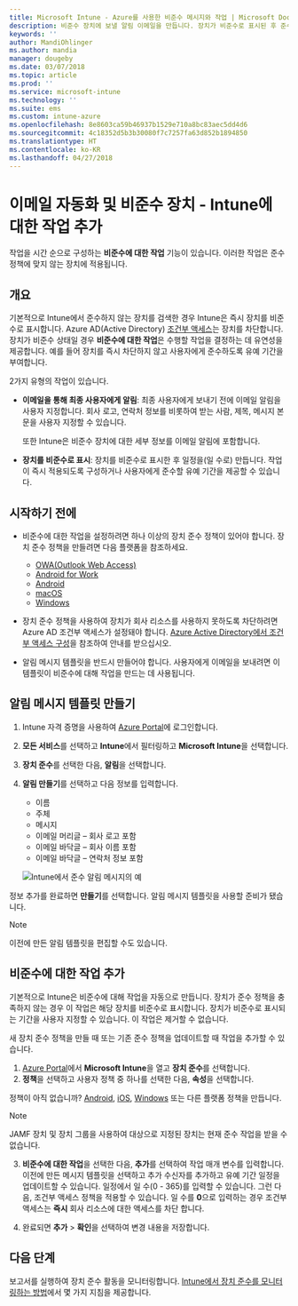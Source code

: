 ```yaml
---
title: Microsoft Intune - Azure를 사용한 비준수 메시지와 작업 | Microsoft Docs
description: 비준수 장치에 보낼 알림 이메일을 만듭니다. 장치가 비준수로 표시된 후 준수하기 위한 유예 기간을 추가하거나 장치가 준수하기까지 액세스를 차단하는 일정을 만드는 등의 작업을 추가합니다. Azure에서 Microsoft Intune을 사용하여 이를 수행합니다.
keywords: ''
author: MandiOhlinger
ms.author: mandia
manager: dougeby
ms.date: 03/07/2018
ms.topic: article
ms.prod: ''
ms.service: microsoft-intune
ms.technology: ''
ms.suite: ems
ms.custom: intune-azure
ms.openlocfilehash: 8e8603ca59b46937b1529e710a8bc83aec5dd4d6
ms.sourcegitcommit: 4c18352d5b3b30080f7c7257fa63d852b1894850
ms.translationtype: HT
ms.contentlocale: ko-KR
ms.lasthandoff: 04/27/2018
---
```

# <a name="automate-email-and-add-actions-for-noncompliant-devices---intune"></a>이메일 자동화 및 비준수 장치 - Intune에 대한 작업 추가

작업을 시간 순으로 구성하는 **비준수에 대한 작업** 기능이 있습니다. 이러한 작업은 준수 정책에 맞지 않는 장치에 적용됩니다. 

## <a name="overview"></a>개요
기본적으로 Intune에서 준수하지 않는 장치를 검색한 경우 Intune은 즉시 장치를 비준수로 표시합니다. Azure AD(Active Directory) [조건부 액세스](https://docs.microsoft.com/azure/active-directory/active-directory-conditional-access-azure-portal)는 장치를 차단합니다. 장치가 비준수 상태일 경우 **비준수에 대한 작업**은 수행할 작업을 결정하는 데 유연성을 제공합니다. 예를 들어 장치를 즉시 차단하지 않고 사용자에게 준수하도록 유예 기간을 부여합니다.

2가지 유형의 작업이 있습니다.

- **이메일을 통해 최종 사용자에게 알림**: 최종 사용자에게 보내기 전에 이메일 알림을 사용자 지정합니다. 회사 로고, 연락처 정보를 비롯하여 받는 사람, 제목, 메시지 본문을 사용자 지정할 수 있습니다.

    또한 Intune은 비준수 장치에 대한 세부 정보를 이메일 알림에 포함합니다.

- **장치를 비준수로 표시**: 장치를 비준수로 표시한 후 일정을(일 수로) 만듭니다. 작업이 즉시 적용되도록 구성하거나 사용자에게 준수할 유예 기간을 제공할 수 있습니다.

## <a name="before-you-begin"></a>시작하기 전에

- 비준수에 대한 작업을 설정하려면 하나 이상의 장치 준수 정책이 있어야 합니다. 장치 준수 정책을 만들려면 다음 플랫폼을 참조하세요.

  - [OWA(Outlook Web Access)](compliance-policy-create-android.md)
  - [Android for Work](compliance-policy-create-android-for-work.md)
  - [Android](compliance-policy-create-ios.md)
  - [macOS](compliance-policy-create-mac-os.md)
  - [Windows](compliance-policy-create-windows.md)

- 장치 준수 정책을 사용하여 장치가 회사 리소스를 사용하지 못하도록 차단하려면 Azure AD 조건부 액세스가 설정돼야 합니다. [Azure Active Directory에서 조건부 액세스 구성](https://docs.microsoft.com/azure/active-directory/active-directory-conditional-access-azure-portal)을 참조하여 안내를 받으십시오.

- 알림 메시지 템플릿을 반드시 만들어야 합니다. 사용자에게 이메일을 보내려면 이 템플릿이 비준수에 대해 작업을 만드는 데 사용됩니다.

## <a name="create-a-notification-message-template"></a>알림 메시지 템플릿 만들기

1. Intune 자격 증명을 사용하여 [Azure Portal](https://portal.azure.com)에 로그인합니다. 
2. **모든 서비스**를 선택하고 **Intune**에서 필터링하고 **Microsoft Intune**을 선택합니다.
3. **장치 준수**를 선택한 다음, **알림**을 선택합니다. 
4. **알림 만들기**를 선택하고 다음 정보를 입력합니다.

   - 이름
   - 주체
   - 메시지
   - 이메일 머리글 – 회사 로고 포함
   - 이메일 바닥글 – 회사 이름 포함
   - 이메일 바닥글 – 연락처 정보 포함

   ![Intune에서 준수 알림 메시지의 예](./media/actionsfornoncompliance-1.PNG)

정보 추가를 완료하면 **만들기**를 선택합니다. 알림 메시지 템플릿을 사용할 준비가 됐습니다.

> [!NOTE]
> 이전에 만든 알림 템플릿을 편집할 수도 있습니다.

## <a name="add-actions-for-noncompliance"></a>비준수에 대한 작업 추가

기본적으로 Intune은 비준수에 대해 작업을 자동으로 만듭니다. 장치가 준수 정책을 충족하지 않는 경우 이 작업은 해당 장치를 비준수로 표시합니다. 장치가 비준수로 표시되는 기간을 사용자 지정할 수 있습니다. 이 작업은 제거할 수 없습니다.

새 장치 준수 정책을 만들 때 또는 기존 준수 정책을 업데이트할 때 작업을 추가할 수 있습니다. 

1. [Azure Portal](https://portal.azure.com)에서 **Microsoft Intune**을 열고 **장치 준수**를 선택합니다.
2. **정책**을 선택하고 사용자 정책 중 하나를 선택한 다음, **속성**을 선택합니다. 

  정책이 아직 없습니까? [Android](compliance-policy-create-android.md), [iOS](compliance-policy-create-ios.md), [Windows](compliance-policy-create-windows.md) 또는 다른 플랫폼 정책을 만듭니다.
  
  > [!NOTE]
  > JAMF 장치 및 장치 그룹을 사용하여 대상으로 지정된 장치는 현재 준수 작업을 받을 수 없습니다.

3. **비준수에 대한 작업**을 선택한 다음, **추가**를 선택하여 작업 매개 변수를 입력합니다. 이전에 만든 메시지 템플릿을 선택하고 추가 수신자를 추가하고 유예 기간 일정을 업데이트할 수 있습니다. 일정에서 일 수(0 - 365)를 입력할 수 있습니다. 그런 다음, 조건부 액세스 정책을 적용할 수 있습니다. 일 수를 **0**으로 입력하는 경우 조건부 액세스는 **즉시** 회사 리소스에 대한 액세스를 차단 합니다.

4. 완료되면 **추가** > **확인**을 선택하여 변경 내용을 저장합니다.

## <a name="next-steps"></a>다음 단계
보고서를 실행하여 장치 준수 활동을 모니터링합니다. [Intune에서 장치 준수를 모니터링하는 방법](device-compliance-monitor.md)에서 몇 가지 지침을 제공합니다.

